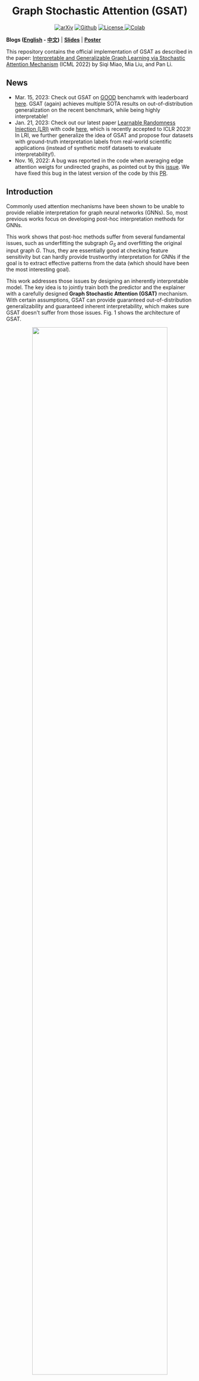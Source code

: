 <h1 align="center">Graph Stochastic Attention (GSAT)</h1>
<p align="center">
    <a href="https://arxiv.org/abs/2201.12987"><img src="https://img.shields.io/badge/-arXiv-grey?logo=gitbook&logoColor=white" alt="arXiv"></a>
    <a href="https://github.com/Graph-COM/GSAT"><img src="https://img.shields.io/badge/-Github-grey?logo=github" alt="Github"></a>
    <a href="https://proceedings.mlr.press/v162/miao22a.html"> <img alt="License" src="https://img.shields.io/static/v1?label=Pub&message=ICML%2722&color=blue"> </a>
    <a href="https://colab.research.google.com/drive/1t0_4BxEJ0XncyYvn_VyEQhxwNMvtSUNx?usp=sharing"><img src="https://colab.research.google.com/assets/colab-badge.svg" alt="Colab"></a>
    <!-- <a href="https://github.com/Graph-COM/GSAT/blob/main/LICENSE"> <img alt="License" src="https://img.shields.io/github/license/Graph-Com/GSAT?color=blue"> </a>
    <a href="https://icml.cc/virtual/2022/spotlight/17430"> <img src="https://img.shields.io/badge/Video-grey?logo=Kuaishou&logoColor=white" alt="Video"></a>
    <a href="https://icml.cc/media/icml-2022/Slides/17430.pdf"> <img src="https://img.shields.io/badge/Slides-grey?&logo=MicrosoftPowerPoint&logoColor=white" alt="Slides"></a>
    <a href="https://icml.cc/media/PosterPDFs/ICML%202022/a8acc28734d4fe90ea24353d901ae678.png"> <img src="https://img.shields.io/badge/Poster-grey?logo=airplayvideo&logoColor=white" alt="Poster"></a> -->
</p>

**Blogs ([English](https://towardsdatascience.com/graph-machine-learning-icml-2022-252f39865c70#be75:~:text=and%20inductive%20settings.-,%E2%9E%A1%EF%B8%8F%20Miao%20et%20al,-take%20another%20perspective) - [中文](https://mp.weixin.qq.com/s/aP-XBqFLV0x8h9rtOKU_yg))** |
**[Slides](https://icml.cc/media/icml-2022/Slides/17430.pdf)** |
**[Poster](https://icml.cc/media/PosterPDFs/ICML%202022/a8acc28734d4fe90ea24353d901ae678.png)**

This repository contains the official implementation of GSAT as described in the paper: [Interpretable and Generalizable Graph Learning via Stochastic Attention Mechanism](https://arxiv.org/abs/2201.12987) (ICML 2022) by Siqi Miao, Mia Liu, and Pan Li.

## News
- Mar. 15, 2023: Check out GSAT on [GOOD](https://github.com/divelab/GOOD) benchamrk with leaderboard [here](https://good.readthedocs.io/en/latest/leaderboard.html). GSAT (again) achieves multiple SOTA results on out-of-distribution generalization on the recent benchmark, while being highly interpretable!
- Jan. 21, 2023: Check out our latest paper [Learnable Randomness Injection (LRI)](https://openreview.net/forum?id=6u7mf9s2A9) with code [here](https://github.com/Graph-COM/LRI), which is recently accepted to ICLR 2023! In LRI, we further generalize the idea of GSAT and propose four datasets with ground-truth interpretation labels from real-world scientific applications (instead of synthetic motif datasets to evaluate interpretability!).
- Nov. 16, 2022: A bug was reported in the code when averaging edge attention weigts for undirected graphs, as pointed out by this [issue](https://github.com/Graph-COM/GSAT/issues/5). We have fixed this bug in the latest version of the code by this [PR](https://github.com/Graph-COM/GSAT/pull/8).


## Introduction
Commonly used attention mechanisms have been shown to be unable to provide reliable interpretation for graph neural networks (GNNs). So, most previous works focus on developing post-hoc interpretation methods for GNNs.

This work shows that post-hoc methods suffer from several fundamental issues, such as underfitting the subgraph $G_S$ and overfitting the original input graph $G$. Thus, they are essentially good at checking feature sensitivity but can hardly provide trustworthy interpretation for GNNs if the goal is to extract effective patterns from the data (which should have been the most interesting goal).

This work addresses those issues by designing an inherently interpretable model. The key idea is to jointly train both the predictor and the explainer with a carefully designed **Graph Stochastic Attention (GSAT)** mechanism. With certain assumptions, GSAT can provide guaranteed  out-of-distribution generalizability and guaranteed inherent interpretability, which makes sure GSAT doesn't suffer from those issues. Fig. 1 shows the architecture of GSAT.

<p align="center"><img src="./data/arch.png" width=85% height=85%></p>
<p align="center"><em>Figure 1.</em> The architecture of GSAT.</p>

## Rationale of GSAT
The rationale of GSAT is to inject stochasticity when learning attention. For example, Fig 2 shows a task to detect if there exists a five-node-circle in the input graph, so edges with pink end nodes are the critical edges for this task. The main idea of GSAT is the following:
1. **<ins>A regularizer</ins>** is used to encourage high randomness, i.e. low sampling probability, say `0.7`.
    - In this case, every critical edge may be dropped `30%` of the time.
    - Whenever a critical edge is dropped, it may flip model predictions and incur a huge classification loss.
2. Driven by the **<ins>classification loss</ins>**, critical edges learn to be with low randomness, i.e. high sampling probability.
    - With high sampling probabilities (e.g. `1.0`), the critical edges are more likely to be kept during training.
3. The part with **<ins> less randomness</ins>** is the underlying critical data patterns captured by GSAT.

To implement the above mechanism, a proper regularizer is needed. As the goal is to control randomness, from an information-theoretic point of view it's to control the amount of information in $G$. So, the information bottleneck (IB) principle can be utilized, which helps to provide guaranteed OOD generalizability and interpretability, see `Theorem. 4.1.` in the paper.

<p align="center"><img src="./data/rationale.png" width=85% height=85%></p>
<p align="center"><em>Figure 2.</em> The rationale of GSAT.</p>

## Installation
We have tested our code on `Python 3.9` with `PyTorch 1.10.0`, `PyG 2.0.3` and `CUDA 11.3`. Please follow the following steps to create a virtual environment and install the required packages.

Clone the repository:
```
git clone https://github.com/Graph-COM/GSAT.git
cd GSAT
```

Create a virtual environment:
```
conda create --name gsat python=3.9 -y
conda activate gsat
```

Install dependencies:
```
conda install -y pytorch==1.10.0 torchvision cudatoolkit=11.3 -c pytorch
pip install torch-scatter==2.0.9 torch-sparse==0.6.12 torch-cluster==1.5.9 torch-spline-conv==1.2.1 torch-geometric==2.0.3 -f https://data.pyg.org/whl/torch-1.10.0+cu113.html
pip install -r requirements.txt
```

In case a lower CUDA version is required, please use the following command to install dependencies:
```
conda install -y pytorch==1.9.0 torchvision==0.10.0 torchaudio==0.9.0 cudatoolkit=10.2 -c pytorch
pip install torch-scatter==2.0.9 torch-sparse==0.6.12 torch-cluster==1.5.9 torch-spline-conv==1.2.1 torch-geometric==2.0.3 -f https://data.pyg.org/whl/torch-1.9.0+cu102.html
pip install -r requirements.txt
```


## Run Examples
We provide examples with minimal code to run GSAT in `./example/example.ipynb`. We have tested the provided examples on `Ba-2Motifs (GIN)`, `Mutag (GIN)`  and `OGBG-Molhiv (PNA)`. Yet, to implement GSAT* one needs to load a pre-trained model first in the provided example. Also try     <a href="https://colab.research.google.com/drive/1t0_4BxEJ0XncyYvn_VyEQhxwNMvtSUNx?usp=sharing"><img src="https://colab.research.google.com/assets/colab-badge.svg" alt="Colab"></a> to play with `example.ipynb` in Colab.

It should be able to run on other datasets as well, but some hard-coded hyperparameters might need to be changed accordingly, see `./src/configs` for all hyperparameter settings. To directly reproduce results for other datasets, please follow the instructions in the following section.

## Reproduce Results
We provide the source code to reproduce the results in our paper. The results of GSAT can be reproduced by running `run_gsat.py`. To reproduce GSAT*, one needs to first change the configuration file accordingly (`from_scratch: false`).

To train GSAT or GSAT*:
```
cd ./src
python run_gsat.py --dataset [dataset_name] --backbone [model_name] --cuda [GPU_id]
```

`dataset_name` can be choosen from `ba_2motifs`, `mutag`, `mnist`, `Graph-SST2`, `spmotif_0.5`, `spmotif_0.7`, `spmotif_0.9`, `ogbg_molhiv`, `ogbg_moltox21`, `ogbg_molbace`, `ogbg_molbbbp`, `ogbg_molclintox`, `ogbg_molsider`.

`model_name` can be choosen from `GIN`, `PNA`.

`GPU_id` is the id of the GPU to use. To use CPU, please set it to `-1`.


### Training Logs
Standard output provides basic training logs, while more detailed logs and interpretation visualizations can be found on tensorboard:
```
tensorboard --logdir=./data/[dataset_name]/logs
```

### Hyperparameter Settings
All settings can be found in `./src/configs`.


## Instructions on Acquiring Datasets
- Ba_2Motifs
    - Raw data files can be downloaded automatically, provided by [PGExplainer](https://arxiv.org/abs/2011.04573) and [DIG](https://github.com/divelab/DIG).

- Spurious-Motif
    - Raw data files can be generated automatically, provide by [DIR](https://openreview.net/forum?id=hGXij5rfiHw).

- OGBG-Mol
    - Raw data files can be downloaded automatically, provided by [OGBG](https://ogb.stanford.edu/).

- Mutag
    - Raw data files need to be downloaded [here](https://github.com/flyingdoog/PGExplainer/tree/master/dataset), provided by [PGExplainer](https://arxiv.org/abs/2011.04573).
    - Unzip `Mutagenicity.zip` and `Mutagenicity.pkl.zip`.
    - Put the raw data files in `./data/mutag/raw`.

- Graph-SST2
    - Raw data files need to be downloaded [here](https://drive.google.com/drive/folders/1dt0aGMBvCEUYzaG00TYu1D03GPO7305z), provided by [DIG](https://github.com/divelab/DIG).
    - Unzip the downloaded `Graph-SST2.zip`.
    - Put the raw data files in `./data/Graph-SST2/raw`.

- MNIST-75sp
    - Raw data files need to be generated following the instruction [here](https://github.com/bknyaz/graph_attention_pool/blob/master/scripts/mnist_75sp.sh).
    - Put the generated files in `./data/mnist/raw`.

## FAQ
#### Does GSAT encourage sparsity?
No, GSAT doesn't encourage generating sparse subgraphs. We find `r = 0.7` (Eq.(9) in our paper) can generally work well for all datasets in our experiments, which means during training roughly `70%` of edges will be kept (kind of still large). This is because GSAT doesn't try to provide interpretability by finding a small/sparse subgraph of the original input graph, which is what previous works normally do and will hurt performance significantly for inhrently interpretable models (as shown in Fig. 7 in the paper). By contrast, GSAT provides interpretability by pushing the critical edges to have relatively lower stochasticity during training.

#### How to tune the hyperparameters of GSAT?
We recommend to tune `r` in `{0.5, 0.7}` and `info_loss_coef` in `{1.0, 0.1, 0.01}` based on validation classification performance. And `r = 0.7` and `info_loss_coef = 1.0` can be a good starting point.
Note that in practice we would decay the value of `r` gradually during training from `0.9` to the chosen value.

#### `p` or `α` to implement Eq. (9)?
Recall in Fig. 1, `p` is the probability of dropping an edge, while `α` is the sampled result from `Bern(p)`. In our provided implementation, as an empirical choice, `α` is used to implement Eq.(9) (the Gumbel-softmax trick makes `α` essentially continuous in practice). We find that when `α` is used it may provide more regularization and make the model more robust to hyperparameters. Nonetheless, using `p` can achieve the same performance.

#### How to sample $G_S$?
In practice, we don't yield $G_S$ by doing $\alpha \odot A$ in Fig. 1, because based on the gumbel-softmax trick it's non-trivial to make this operation differentiable for message-passing-based neural networks (MPNNs). Instead, the learned attention will act on the message of the corresponding edge. Once the message of an edge is dropped, one can (roughly) believe that the corresponding edge is dropped in MPNNs, and this is like an approximation of $\alpha \odot A$.

<!-- #### Can you show an example of how GSAT works?
Below we show an example from the `ba_2motifs` dataset, which is to distinguish five-node cycle motifs (left) and house motifs (right).
To make good predictions (minimize the cross-entropy loss), GSAT will push the attention weights of those critical edges to be relatively large (ideally close to `1`). Otherwise, those critical edges may be dropped too frequently and thus result in a large cross-entropy loss. Meanwhile, to minimize the regularization loss (the KL divergence term in Eq.(9) of the paper), GSAT will push the attention weights of other non-critical edges to be close to `r`, which is set to be `0.7` in the example. This mechanism of injecting stochasticity makes the learned attention weights from GSAT directly interpretable, since the more critical an edge is, the larger its attention weight will be (the less likely it can be dropped). Note that `ba_2motifs` satisfies our Thm. 4.1 with no noise, and GSAT achieves perfect interpretation performance on it.

<p align="center"><img src="./data/example.png" width=85% height=85%></p>
<p align="center"><em>Figure 2.</em> An example of the learned attention weights.</p> -->


## Reference

If you find our paper and repo useful, please cite our paper:
```bibtex
@article{miao2022interpretable,
  title       = {Interpretable and Generalizable Graph Learning via Stochastic Attention Mechanism},
  author      = {Miao, Siqi and Liu, Mia and Li, Pan},
  journal     = {International Conference on Machine Learning},
  year        = {2022}
}
```
